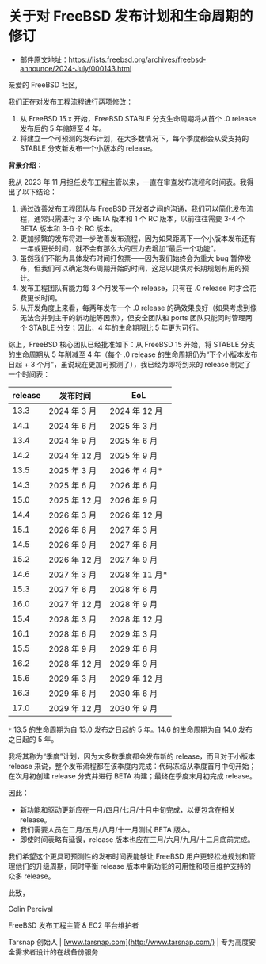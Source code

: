# 关于对 FreeBSD 发布计划和生命周期的修订

- 邮件原文地址：<https://lists.freebsd.org/archives/freebsd-announce/2024-July/000143.html>

亲爱的 FreeBSD 社区,

我们正在对发布工程流程进行两项修改：

1. 从 FreeBSD 15.x 开始，FreeBSD STABLE 分支生命周期将从首个 .0 release 发布后的 5 年缩短至 4 年。
2. 将建立一个可预测的发布计划，在大多数情况下，每个季度都会从受支持的 STABLE 分支新发布一个小版本的 release。

**背景介绍：**

我从 2023 年 11 月担任发布工程主管以来，一直在审查发布流程和时间表。我得出了以下结论：

1. 通过改善发布工程团队与 FreeBSD 开发者之间的沟通，我们可以简化发布流程，通常只需进行 3 个 BETA 版本和 1 个 RC 版本，以前往往需要 3-4 个 BETA 版本和 3-6 个 RC 版本。
2. 更加频繁的发布将进一步改善发布流程，因为如果距离下一个小版本发布还有一年或更长时间，就不会有那么大的压力去增加“最后一个功能”。
3. 虽然我们不能为具体发布时间打包票——因为我们始终会为重大 bug 暂停发布，但我们可以确定发布周期开始的时间，这足以提供对长期规划有用的预计。
4. 发布工程团队有能力每 3 个月发布一个 release，只有在 .0 release 时才会花费更长时间。
5. 从开发角度上来看，每两年发布一个 .0 release 的确效果良好（如果考虑到像无法合并到主干的新功能等因素），但安全团队和 ports 团队只能同时管理两个 STABLE 分支；因此，4 年的生命期限比 5 年更为可行。

综上，FreeBSD 核心团队已经批准如下：从 FreeBSD 15 开始，将 STABLE 分支的生命周期从 5 年削减至 4 年（每个 .0 release 的生命周期仍为“下个小版本发布日起 + 3 个月”，虽说现在更加可预测了），我已经为即将到来的 release 制定了一个时间表：

| release     | 发布时间      | EoL  |
| ------ | --------------- | ---------------- |
| 13.3 | 2024 年 3 月  | 2024 年 12 月  |
| 14.1 | 2024 年 6 月  | 2025 年 3 月   |
| 13.4 | 2024 年 9 月  | 2025 年 6 月   |
| 14.2 | 2024 年 12 月 | 2025 年 9 月   |
| 13.5 | 2025 年 3 月  | 2026 年 4 月*  |
| 14.3 | 2025 年 6 月  | 2026 年 6 月   |
| 15.0 | 2025 年 12 月 | 2026 年 9 月   |
| 14.4 | 2026 年 3 月  | 2026 年 12 月  |
| 15.1 | 2026 年 6 月  | 2027 年 3 月   |
| 14.5 | 2026 年 9 月  | 2027 年 6 月   |
| 15.2 | 2026 年 12 月 | 2027 年 9 月   |
| 14.6 | 2027 年 3 月  | 2028 年 11 月* |
| 15.3 | 2027 年 6 月  | 2028 年 6 月   |
| 16.0 | 2027 年 12 月 | 2028 年 9 月   |
| 15.4 | 2028 年 3 月  | 2028 年 12 月  |
| 16.1 | 2028 年 6 月  | 2029 年 3 月   |
| 15.5 | 2028 年 9 月  | 2029 年 6 月   |
| 16.2 | 2028 年 12 月 | 2029 年 9 月   |
| 15.6 | 2029 年 3 月  | 2029 年 12 月  |
| 16.3 | 2029 年 6 月  | 2030 年 6 月   |
| 17.0 | 2029 年 12 月 | 2030 年 9 月   |

`*` 13.5 的生命周期为自 13.0 发布之日起的 5 年。14.6 的生命周期为自 14.0 发布之日起的 5 年。

我将其称为“季度”计划，因为大多数季度都会发布新的 release，而且对于小版本 release 来说，整个发布流程都在该季度内完成：代码冻结从季度首月中旬开始；在次月初创建 release 分支并进行 BETA 构建；最终在季度末月初完成 release。

 因此：

* 新功能和驱动更新应在一月/四月/七月/十月中旬完成，以便包含在相关 release。
* 我们需要人员在二月/五月/八月/十一月测试 BETA 版本。
* 即使时间表略有延误，release 版本也应在三月/六月/九月/十二月底前完成。

我们希望这个更具可预测性的发布时间表能够让 FreeBSD 用户更轻松地规划和管理他们的升级周期，同时平衡 release 版本中新功能的可用性和项目维护支持的众多 release。

此致，

Colin Percival

FreeBSD 发布工程主管 & EC2 平台维护者

Tarsnap 创始人 | [www.tarsnap.com](http://www.tarsnap.com/)  | 专为高度安全需求者设计的在线备份服务
